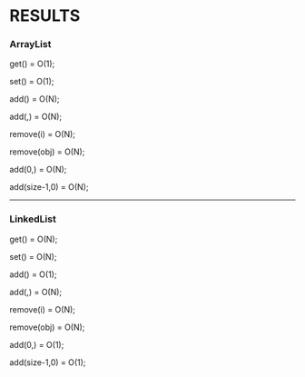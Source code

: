 <h1>RESULTS</h1>

<h3>ArrayList</h3>

<p>get()          = O(1);</p>
<p>set()          = O(1);</p>
<p>add()          = O(N);</p>
<p>add(,)         = O(N);</p>
<p>remove(i)      = O(N);</p>
<p>remove(obj)    = O(N);</p>
<p>add(0,)        = O(N);</p>
<p>add(size-1,0)  = O(N);</p>
<hr>
<h3>LinkedList</h3>

<p>get()          = O(N);</p>
<p>set()          = O(N);</p>
<p>add()          = O(1);</p>
<p>add(,)         = O(N);</p>
<p>remove(i)      = O(N);</p>
<p>remove(obj)    = O(N);</p>
<p>add(0,)        = O(1);</p>
<p>add(size-1,0)  = O(1);</p>